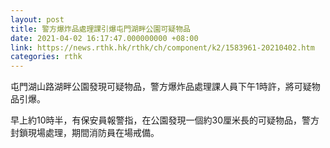 ```yaml
---
layout: post
title: 警方爆炸品處理課引爆屯門湖畔公園可疑物品
date: 2021-04-02 16:17:47.000000000 +08:00
link: https://news.rthk.hk/rthk/ch/component/k2/1583961-20210402.htm
categories: rthk
---
```


屯門湖山路湖畔公園發現可疑物品，警方爆炸品處理課人員下午1時許，將可疑物品引爆。

早上約10時半，有保安員報警指，在公園發現一個約30厘米長的可疑物品，警方封鎖現場處理，期間消防員在場戒備。
